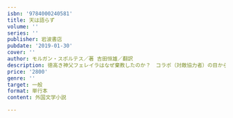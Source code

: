 ```yaml
---
isbn: '9784000240581'
title: 天は語らず
volume: ''
series: ''
publisher: 岩波書店
pubdate: '2019-01-30'
cover: ''
author: モルガン・スポルテス／著 吉田恒雄／翻訳
description: 徳高き神父フェレイラはなぜ棄教したのか？　コラボ（対敵協力者）の目から描かれるもうひとつの「沈黙」
price: '2800'
genre: ''
target: 一般
format: 単行本
content: 外国文学小説

---
```

